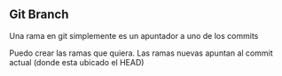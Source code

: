 ## Git Branch
Una rama en git simplemente es un apuntador a uno de los commits

Puedo crear las ramas que quiera.
Las ramas nuevas apuntan al commit actual (donde esta ubicado el HEAD)